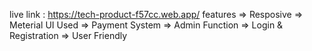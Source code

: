live link : https://tech-product-f57cc.web.app/
features
=> Resposive
=> Meterial UI Used
=> Payment System
=> Admin Function
=> Login & Registration
=> User Friendly

